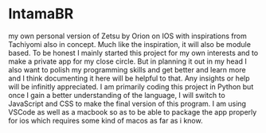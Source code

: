 # IntamaBR
my own personal version of Zetsu by Orion on IOS with inspirations from Tachiyomi also in concept. Much like the inspiration, it will also be module based. To be honest I mainly started this project for my own interests and to make a private app for my close circle. But in planning it out in my head I also want to polish my programming skills and get better and learn more and I think documenting it here will be helpful to that. Any insights or help will be infinitly appreciated. I am primarily coding this project in Python but once I gain a better understanding of the language, I will switch to JavaScript and CSS to make the final version of this program. I am using VSCode as well as a macbook so as to be able to package the app properly for ios which requires some kind of macos as far as i know.
